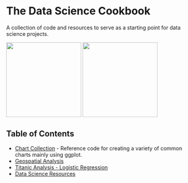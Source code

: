 # The Data Science Cookbook

A collection of code and resources to serve as a starting point for data science projects. 

<span>
<a href = "https://github.com/jessecambon/Data-Science-Cookbook/blob/master/Chart_Collection.md"><img src="https://github.com/jessecambon/Data-Science-Cookbook/blob/master/Chart_Collection_files/figure-markdown_github/lollipop-1.png" height="200px"/></a>
<a href = "https://github.com/jessecambon/Data-Science-Cookbook/blob/master/Chart_Collection.md"><img src="https://github.com/jessecambon/Data-Science-Cookbook/blob/master/Chart_Collection_files/figure-markdown_github/scatter-1.png" height="200px"/></a>
</span>



## Table of Contents 
* [Chart Collection](Chart_Collection.md) - Reference code for creating a variety of common charts mainly using ggplot.
* [Geospatial Analysis](Geospatial_Analysis.md)
* [Titanic Analysis - Logistic Regression](Titanic.md)
* [Data Science Resources](Resources.md)
